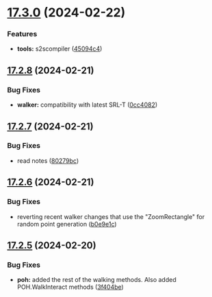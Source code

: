 # [17.3.0](https://github.com/Torwent/WaspLib/compare/v17.2.8...v17.3.0) (2024-02-22)


### Features

* **tools:** s2scompiler ([45094c4](https://github.com/Torwent/WaspLib/commit/45094c4dc55f2c451f30b534ce4d9c82100d28d1))



## [17.2.8](https://github.com/Torwent/WaspLib/compare/v17.2.7...v17.2.8) (2024-02-21)


### Bug Fixes

* **walker:** compatibility with latest SRL-T ([0cc4082](https://github.com/Torwent/WaspLib/commit/0cc4082e79e9c7b8334532f8b9f1bbb355367f5d))



## [17.2.7](https://github.com/Torwent/WaspLib/compare/v17.2.6...v17.2.7) (2024-02-21)


### Bug Fixes

* read notes ([80279bc](https://github.com/Torwent/WaspLib/commit/80279bcfc8cc01ea95295c9dad30d90951b99c98))



## [17.2.6](https://github.com/Torwent/WaspLib/compare/v17.2.5...v17.2.6) (2024-02-21)


### Bug Fixes

* reverting recent walker changes that use the "ZoomRectangle" for random point generation ([b0e9e1c](https://github.com/Torwent/WaspLib/commit/b0e9e1c883d2173f4784fd41a94b9dee62f84f67))



## [17.2.5](https://github.com/Torwent/WaspLib/compare/v17.2.4...v17.2.5) (2024-02-20)


### Bug Fixes

* **poh:** added the rest of the walking methods. Also added POH.WalkInteract methods ([3f404be](https://github.com/Torwent/WaspLib/commit/3f404be97db9074a697c82e3ae2cdc8d50eeb046))



